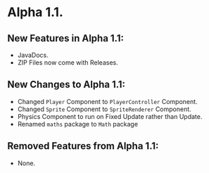 # Alpha 1.1.

## New Features in **Alpha 1.1**:
- JavaDocs.
 - ZIP Files now come with Releases.

## New Changes to **Alpha 1.1**:
 - Changed `Player` Component to `PlayerController` Component.
 - Changed `Sprite` Component to `SpriteRenderer` Component.
 - Physics Component to run on Fixed Update rather than Update.
 - Renamed `maths` package to `Math` package
	

## Removed Features from **Alpha 1.1**:
 - None.
